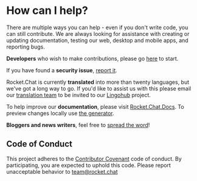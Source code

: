 # How can I help?

There are multiple ways you can help - even if you don't write code,
you can still contribute.
We are always looking for assistance with creating or updating documentation,
testing our web, desktop and mobile apps, and reporting bugs.

**Developers** who wish to make contributions,
please go [here](/contributing/developing/) to start.

If you have found a **security issue**,
[report it](/contributing/security/).

Rocket.Chat is currently **translated** into more than twenty languages,
but we've got a long way to go.
If you'd like to assist us with this please email our
[translation team](mailto:translations@rocket.chat) to be invited to our [Lingohub](https://translate.lingohub.com) project.

To help improve our **documentation**, please visit [Rocket.Chat.Docs](https://github.com/RocketChat/Rocket.Chat.Docs).
To preview changes locally use [the generator](https://github.com/RocketChat/Rocket.Chat.Docs.Generator).

**Bloggers and news writers**, feel free to [spread the word](/contributing/promoting/)!

## Code of Conduct

This project adheres to the [Contributor Covenant](http://contributor-covenant.org) code of conduct.
By participating, you are expected to uphold this code.
Please report unacceptable behavior to team@rocket.chat
